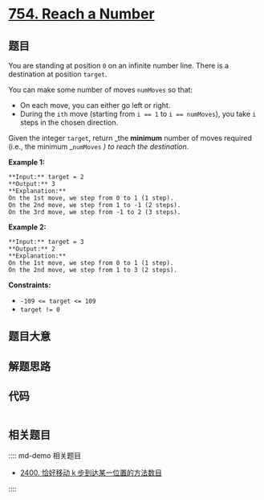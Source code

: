 # [754. Reach a Number](https://leetcode.com/problems/reach-a-number)

## 题目

You are standing at position `0` on an infinite number line. There is a
destination at position `target`.

You can make some number of moves `numMoves` so that:

  * On each move, you can either go left or right.
  * During the `ith` move (starting from `i == 1` to `i == numMoves`), you take `i` steps in the chosen direction.

Given the integer `target`, return _the **minimum** number of moves required
(i.e., the minimum _`numMoves` _) to reach the destination_.



**Example 1:**

    
    
    **Input:** target = 2
    **Output:** 3
    **Explanation:**
    On the 1st move, we step from 0 to 1 (1 step).
    On the 2nd move, we step from 1 to -1 (2 steps).
    On the 3rd move, we step from -1 to 2 (3 steps).
    

**Example 2:**

    
    
    **Input:** target = 3
    **Output:** 2
    **Explanation:**
    On the 1st move, we step from 0 to 1 (1 step).
    On the 2nd move, we step from 1 to 3 (2 steps).
    



**Constraints:**

  * `-109 <= target <= 109`
  * `target != 0`


## 题目大意

## 解题思路

## 代码

```javascript

```

## 相关题目

:::: md-demo 相关题目
- [2400. 恰好移动 k 步到达某一位置的方法数目](https://leetcode.com/problems/number-of-ways-to-reach-a-position-after-exactly-k-steps)

::::
